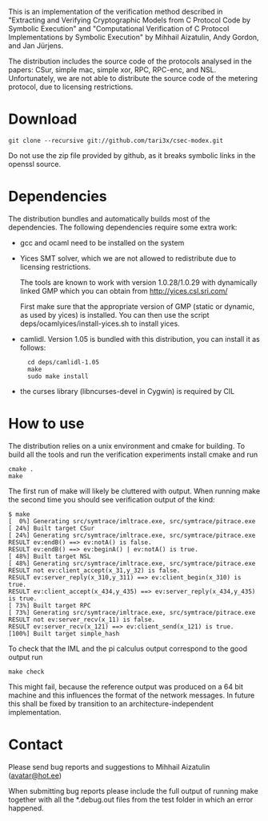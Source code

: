 
This is an implementation of the verification method described in 
"Extracting and Verifying Cryptographic Models from C Protocol Code by Symbolic Execution" 
and 
"Computational Verification of C Protocol Implementations by Symbolic Execution" 
by Mihhail Aizatulin, Andy Gordon, and Jan Jürjens.

The distribution includes the source code of the protocols analysed in the papers: CSur,
simple mac, simple xor, RPC, RPC-enc, and NSL. Unfortunately, we are not able to distribute the source code 
of the metering protocol, due to licensing restrictions.

Download
========

    git clone --recursive git://github.com/tari3x/csec-modex.git

Do not use the zip file provided by github, as it breaks symbolic links in the openssl source.
	
Dependencies
============

The distribution bundles and automatically builds most of the dependencies. 
The following dependencies require some extra work:

- gcc and ocaml need to be installed on the system

- Yices SMT solver, which we are not allowed to redistribute due to licensing restrictions. 

    The tools are known to work with version 1.0.28/1.0.29 with dynamically linked GMP which you can obtain from
      http://yices.csl.sri.com/
	  
    First make sure that the appropriate version of GMP (static or dynamic, as used by yices) is installed.
    You can then use the script
      deps/ocamlyices/install-yices.sh
    to install yices.

- camlidl. Version 1.05 is bundled with this distribution, you can install it as follows:

        cd deps/camlidl-1.05
        make
        sudo make install

- the curses library (libncurses-devel in Cygwin) is required by CIL

How to use
==========

The distribution relies on a unix environment and cmake for building. 
To build all the tools and run the verification experiments install cmake and run

    cmake .
    make

The first run of make will likely be cluttered with output.
When running make the second time you should see verification output of the kind:

    $ make
    [  0%] Generating src/symtrace/imltrace.exe, src/symtrace/pitrace.exe
    [ 24%] Built target CSur
    [ 24%] Generating src/symtrace/imltrace.exe, src/symtrace/pitrace.exe
    RESULT ev:endB() ==> ev:notA() is false.
    RESULT ev:endB() ==> ev:beginA() | ev:notA() is true.
    [ 48%] Built target NSL
    [ 48%] Generating src/symtrace/imltrace.exe, src/symtrace/pitrace.exe
    RESULT not ev:client_accept(x_31,y_32) is false.
    RESULT ev:server_reply(x_310,y_311) ==> ev:client_begin(x_310) is true.
    RESULT ev:client_accept(x_434,y_435) ==> ev:server_reply(x_434,y_435) is true.
    [ 73%] Built target RPC
    [ 73%] Generating src/symtrace/imltrace.exe, src/symtrace/pitrace.exe
    RESULT not ev:server_recv(x_11) is false.
    RESULT ev:server_recv(x_121) ==> ev:client_send(x_121) is true.
    [100%] Built target simple_hash
	
To check that the IML and the pi calculus output correspond to the good output run 

    make check

This might fail, because the reference output was produced on a 64 bit machine and 
this influences the format of the network messages. In future this shall be fixed by
transition to an architecture-independent implementation.

Contact
=======

Please send bug reports and suggestions to Mihhail Aizatulin (<avatar@hot.ee>)

When submitting bug reports please include the full output of running make together
with all the *.debug.out files from the test folder in which an error happened.
